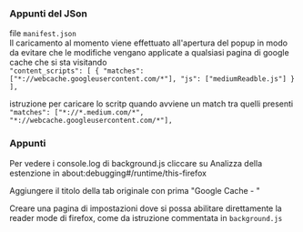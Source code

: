 ### Appunti del JSon
file `manifest.json` \
Il caricamento al momento viene effettuato all'apertura del popup in modo da evitare che le modifiche vengano applicate a qualsiasi pagina di google cache che si sta visitando \
`
  "content_scripts": [
    {
      "matches": ["*://webcache.googleusercontent.com/*"],
      "js": ["mediumReadble.js"]
    }
  ],
`

istruzione per caricare lo scritp quando avviene un match tra quelli presenti \
`"matches": ["*://*.medium.com/*", "*://webcache.googleusercontent.com/*"],`

### Appunti
Per vedere i console.log di background.js cliccare su Analizza della estenzione in about:debugging#/runtime/this-firefox

Aggiungere il titolo della tab originale con prima "Google Cache - "

Creare una pagina di impostazioni dove si possa abilitare direttamente la reader mode di firefox, come da istruzione commentata in `background.js`